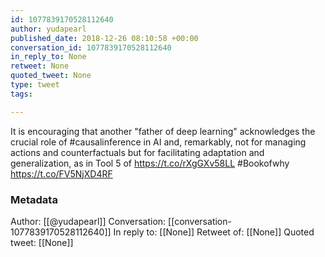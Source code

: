 ```yaml
---
id: 1077839170528112640
author: yudapearl
published_date: 2018-12-26 08:10:58 +00:00
conversation_id: 1077839170528112640
in_reply_to: None
retweet: None
quoted_tweet: None
type: tweet
tags:

---
```


It is encouraging that another "father of deep learning" acknowledges the crucial role of #causalinference in AI and, remarkably, not for managing actions and counterfactuals but for facilitating adaptation and generalization, as in Tool 5 of https://t.co/rXgGXv58LL #Bookofwhy https://t.co/FV5NjXD4RF

### Metadata

Author: [[@yudapearl]]
Conversation: [[conversation-1077839170528112640]]
In reply to: [[None]]
Retweet of: [[None]]
Quoted tweet: [[None]]
